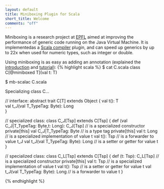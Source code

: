 ```yaml
---
layout: default
title: Miniboxing Plugin for Scala
short_title: Welcome
comments: "off"
---
```


Miniboxing is a research project at [EPFL](http://lamp.epfl.ch) aimed at improving the performance of generic code running on the Java Virtual Machine. It is implementedas a [Scala compiler](http://scala-lang.org) plugin, and can speed up generics by up to 22x when used for numeric types, such as integer or double.

Using miniboxing is as easy as adding an annotation (explained the [introduction](intro.html) and [tutorial](tutorial.html)):
{% highlight scala %}
$ cat C.scala 
class C[@miniboxed T](val t: T)

$ mb-scalac C.scala
         
Specializing class C...

  // interface:
  abstract trait C[T] extends Object {
    val t(): T                                                            
    val t_J(val T_TypeTag: Byte): Long                                    
  }

  // specialized class:
  class C_J[Tsp] extends C[Tsp] {
    def <init>(val C_J|T_TypeTag: Byte,t: Long): C_J[Tsp] // is a specialized constructor
    private[this] val C_J|T_TypeTag: Byte // is a type tag
    private[this] val t: Long             // is a specialized implementation of value t
    val t(): Tsp                          // is a forwarder to value t_J
    val t_J(val T_TypeTag: Byte): Long    // is a setter or getter for value t
  }

  // specialized class:
  class C_L[Tsp] extends C[Tsp] {
    def <init>(t: Tsp): C_L[Tsp]          // is a specialized constructor
    private[this] val t: Tsp              // is a specialized implementation of value t
    val t(): Tsp                          // is a setter or getter for value t
    val t_J(val T_TypeTag: Byte): Long    // is a forwarder to value t
  }

{% endhighlight %}


